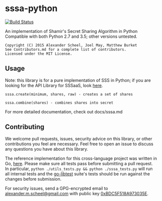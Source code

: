 # sssa-python
[![Build Status](https://travis-ci.org/SSSaaS/sssa-python.svg?branch=master)](https://travis-ci.org/SSSaaS/sssa-python)

An implementation of Shamir's Secret Sharing Algorithm in Python
Compatible with both Python 2.7 and 3.5; other versions untested.

    Copyright (C) 2015 Alexander Scheel, Joel May, Matthew Burket  
    See Contributors.md for a complete list of contributors.  
    Licensed under the MIT License.  

## Usage
Note: this library is for a pure implementation of SSS in Python;
if you are looking for the API Library for SSSaaS, look [here](https://github.com/SSSAAS/sssaas-python).

    sssa.create(minimum, shares, raw) - creates a set of shares

    sssa.combine(shares) - combines shares into secret

For more detailed documentation, check out docs/sssa.md

## Contributing
We welcome pull requests, issues, security advice on this library, or other contributions you feel are necessary. Feel free to open an issue to discuss any questions you have about this library.

The reference implementation for this cross-language project was written in Go, [here](https://github.com/SSSAAS/sssa-golang).
Please make sure all tests pass before submitting a pull request. In particular,
`python ./utils_tests.py && python ./sssa_tests.py` will run all internal tests
and the [go-libtest](https://github.com/SSSAAS/go-libtest) suite's tests should be run
against the changes before submission.

For security issues, send a GPG-encrypted email to <alexander.m.scheel@gmail.com> with public key [0xBDC5F518A973035E](https://pgp.mit.edu/pks/lookup?op=vindex&search=0xBDC5F518A973035E).
